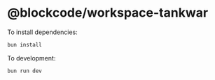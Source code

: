 # @blockcode/workspace-tankwar

To install dependencies:

```bash
bun install
```

To development:

```bash
bun run dev
```